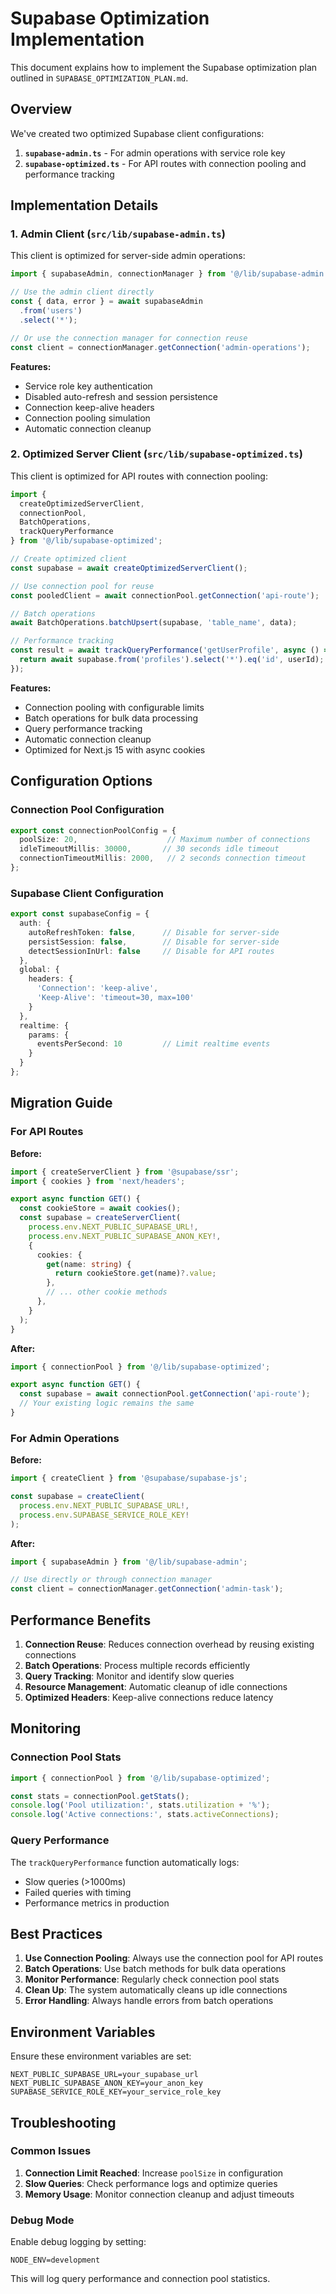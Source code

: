 # Supabase Optimization Implementation

This document explains how to implement the Supabase optimization plan outlined in `SUPABASE_OPTIMIZATION_PLAN.md`.

## Overview

We've created two optimized Supabase client configurations:

1. **`supabase-admin.ts`** - For admin operations with service role key
2. **`supabase-optimized.ts`** - For API routes with connection pooling and performance tracking

## Implementation Details

### 1. Admin Client (`src/lib/supabase-admin.ts`)

This client is optimized for server-side admin operations:

```typescript
import { supabaseAdmin, connectionManager } from '@/lib/supabase-admin';

// Use the admin client directly
const { data, error } = await supabaseAdmin
  .from('users')
  .select('*');

// Or use the connection manager for connection reuse
const client = connectionManager.getConnection('admin-operations');
```

**Features:**
- Service role key authentication
- Disabled auto-refresh and session persistence
- Connection keep-alive headers
- Connection pooling simulation
- Automatic connection cleanup

### 2. Optimized Server Client (`src/lib/supabase-optimized.ts`)

This client is optimized for API routes with connection pooling:

```typescript
import { 
  createOptimizedServerClient, 
  connectionPool, 
  BatchOperations,
  trackQueryPerformance 
} from '@/lib/supabase-optimized';

// Create optimized client
const supabase = await createOptimizedServerClient();

// Use connection pool for reuse
const pooledClient = await connectionPool.getConnection('api-route');

// Batch operations
await BatchOperations.batchUpsert(supabase, 'table_name', data);

// Performance tracking
const result = await trackQueryPerformance('getUserProfile', async () => {
  return await supabase.from('profiles').select('*').eq('id', userId);
});
```

**Features:**
- Connection pooling with configurable limits
- Batch operations for bulk data processing
- Query performance tracking
- Automatic connection cleanup
- Optimized for Next.js 15 with async cookies

## Configuration Options

### Connection Pool Configuration

```typescript
export const connectionPoolConfig = {
  poolSize: 20,                    // Maximum number of connections
  idleTimeoutMillis: 30000,       // 30 seconds idle timeout
  connectionTimeoutMillis: 2000,   // 2 seconds connection timeout
};
```

### Supabase Client Configuration

```typescript
export const supabaseConfig = {
  auth: {
    autoRefreshToken: false,      // Disable for server-side
    persistSession: false,        // Disable for server-side
    detectSessionInUrl: false     // Disable for API routes
  },
  global: {
    headers: {
      'Connection': 'keep-alive',
      'Keep-Alive': 'timeout=30, max=100'
    }
  },
  realtime: {
    params: {
      eventsPerSecond: 10         // Limit realtime events
    }
  }
};
```

## Migration Guide

### For API Routes

**Before:**
```typescript
import { createServerClient } from '@supabase/ssr';
import { cookies } from 'next/headers';

export async function GET() {
  const cookieStore = await cookies();
  const supabase = createServerClient(
    process.env.NEXT_PUBLIC_SUPABASE_URL!,
    process.env.NEXT_PUBLIC_SUPABASE_ANON_KEY!,
    {
      cookies: {
        get(name: string) {
          return cookieStore.get(name)?.value;
        },
        // ... other cookie methods
      },
    }
  );
}
```

**After:**
```typescript
import { connectionPool } from '@/lib/supabase-optimized';

export async function GET() {
  const supabase = await connectionPool.getConnection('api-route');
  // Your existing logic remains the same
}
```

### For Admin Operations

**Before:**
```typescript
import { createClient } from '@supabase/supabase-js';

const supabase = createClient(
  process.env.NEXT_PUBLIC_SUPABASE_URL!,
  process.env.SUPABASE_SERVICE_ROLE_KEY!
);
```

**After:**
```typescript
import { supabaseAdmin } from '@/lib/supabase-admin';

// Use directly or through connection manager
const client = connectionManager.getConnection('admin-task');
```

## Performance Benefits

1. **Connection Reuse**: Reduces connection overhead by reusing existing connections
2. **Batch Operations**: Process multiple records efficiently
3. **Query Tracking**: Monitor and identify slow queries
4. **Resource Management**: Automatic cleanup of idle connections
5. **Optimized Headers**: Keep-alive connections reduce latency

## Monitoring

### Connection Pool Stats

```typescript
import { connectionPool } from '@/lib/supabase-optimized';

const stats = connectionPool.getStats();
console.log('Pool utilization:', stats.utilization + '%');
console.log('Active connections:', stats.activeConnections);
```

### Query Performance

The `trackQueryPerformance` function automatically logs:
- Slow queries (>1000ms)
- Failed queries with timing
- Performance metrics in production

## Best Practices

1. **Use Connection Pooling**: Always use the connection pool for API routes
2. **Batch Operations**: Use batch methods for bulk data operations
3. **Monitor Performance**: Regularly check connection pool stats
4. **Clean Up**: The system automatically cleans up idle connections
5. **Error Handling**: Always handle errors from batch operations

## Environment Variables

Ensure these environment variables are set:

```env
NEXT_PUBLIC_SUPABASE_URL=your_supabase_url
NEXT_PUBLIC_SUPABASE_ANON_KEY=your_anon_key
SUPABASE_SERVICE_ROLE_KEY=your_service_role_key
```

## Troubleshooting

### Common Issues

1. **Connection Limit Reached**: Increase `poolSize` in configuration
2. **Slow Queries**: Check performance logs and optimize queries
3. **Memory Usage**: Monitor connection cleanup and adjust timeouts

### Debug Mode

Enable debug logging by setting:

```env
NODE_ENV=development
```

This will log query performance and connection pool statistics.
